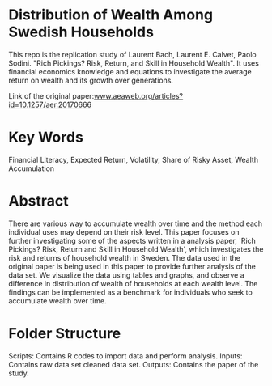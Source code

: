 # Distribution of Wealth Among Swedish Households
This repo is the replication study of Laurent Bach, Laurent E. Calvet, Paolo Sodini. "Rich Pickings? Risk, Return, and Skill in Household Wealth". It uses financial economics knowledge and equations to investigate the average return on wealth and its growth over generations.

Link of the original paper:www.aeaweb.org/articles?id=10.1257/aer.20170666

# Key Words
Financial Literacy, Expected Return, Volatility, Share of Risky Asset, Wealth Accumulation

# Abstract
There are various way to accumulate wealth over time and the method each individual uses may depend on their risk level. This paper focuses on further investigating some of the aspects written in a analysis paper, 'Rich Pickings? Risk, Return and Skill in Household Wealth', which investigates the risk and returns of household wealth in Sweden. The data used in the original paper is being used in this paper to provide further analysis of the data set. We visualize the data using tables and graphs, and observe a difference in distribution of wealth of households at each wealth level. The findings can be implemented as a benchmark for individuals who seek to accumulate wealth over time.

# Folder Structure 
Scripts: Contains R codes to import data and perform analysis.
Inputs: Contains raw data set cleaned data set. 
Outputs: Contains the paper of the study. 